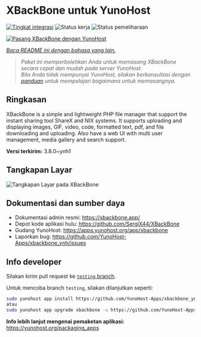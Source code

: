 <!--
N.B.: README ini dibuat secara otomatis oleh <https://github.com/YunoHost/apps/tree/master/tools/readme_generator>
Ini TIDAK boleh diedit dengan tangan.
-->

# XBackBone untuk YunoHost

[![Tingkat integrasi](https://apps.yunohost.org/badge/integration/xbackbone)](https://ci-apps.yunohost.org/ci/apps/xbackbone/)
![Status kerja](https://apps.yunohost.org/badge/state/xbackbone)
![Status pemeliharaan](https://apps.yunohost.org/badge/maintained/xbackbone)

[![Pasang XBackBone dengan YunoHost](https://install-app.yunohost.org/install-with-yunohost.svg)](https://install-app.yunohost.org/?app=xbackbone)

*[Baca README ini dengan bahasa yang lain.](./ALL_README.md)*

> *Paket ini memperbolehkan Anda untuk memasang XBackBone secara cepat dan mudah pada server YunoHost.*  
> *Bila Anda tidak mempunyai YunoHost, silakan berkonsultasi dengan [panduan](https://yunohost.org/install) untuk mempelajari bagaimana untuk memasangnya.*

## Ringkasan

XBackBone is a simple and lightweight PHP file manager that support the instant sharing tool ShareX and NIX systems. It supports uploading and displaying images, GIF, video, code, formatted text, pdf, and file downloading and uploading. Also have a web UI with multi user management, media gallery and search support.


**Versi terkirim:** 3.8.0~ynh1

## Tangkapan Layar

![Tangkapan Layar pada XBackBone](./doc/screenshots/screenshot.png)

## Dokumentasi dan sumber daya

- Dokumentasi admin resmi: <https://xbackbone.app/>
- Depot kode aplikasi hulu: <https://github.com/SergiX44/XBackBone>
- Gudang YunoHost: <https://apps.yunohost.org/app/xbackbone>
- Laporkan bug: <https://github.com/YunoHost-Apps/xbackbone_ynh/issues>

## Info developer

Silakan kirim pull request ke [`testing` branch](https://github.com/YunoHost-Apps/xbackbone_ynh/tree/testing).

Untuk mencoba branch `testing`, silakan dilanjutkan seperti:

```bash
sudo yunohost app install https://github.com/YunoHost-Apps/xbackbone_ynh/tree/testing --debug
atau
sudo yunohost app upgrade xbackbone -u https://github.com/YunoHost-Apps/xbackbone_ynh/tree/testing --debug
```

**Info lebih lanjut mengenai pemaketan aplikasi:** <https://yunohost.org/packaging_apps>
